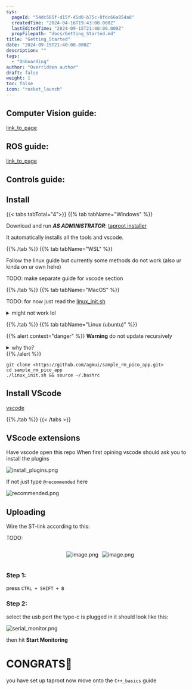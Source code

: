 ```yaml
---
sys:
  pageId: "54dc585f-d15f-45d0-b75c-8fdc66a854a8"
  createdTime: "2024-04-16T19:43:00.000Z"
  lastEditedTime: "2024-09-15T21:40:00.000Z"
  propFilepath: "docs/Getting_Started.md"
title: "Getting_Started"
date: "2024-09-15T21:40:00.000Z"
description: ""
tags:
  - "Onboarding"
author: "Overridden author"
draft: false
weight: 1
toc: false
icon: "rocket_launch"
---
```


## Computer Vision guide:

[link_to_page](86d45bc0-388b-4d26-8848-44f255f73d0e)

## ROS guide:

[link_to_page](3c76c1de-ec8f-46d6-8b0a-294005edc2d5)

## Controls guide:

## Install

{{< tabs tabTotal="4">}}
{{% tab tabName="Windows" %}}

Download and run _**AS ADMINISTRATOR**_: [taproot installer](https://github.com/Thornbots/TeachingFreshies/releases/tag/1.0)

It automatically installs all the tools and vscode.

{{% /tab %}}
{{% tab tabName="WSL" %}}

Follow the linux guide but currently some methods do not work (also ur kinda on ur own hehe)

TODO: make separate guide for vscode section

{{% /tab %}}
{{% tab tabName="MacOS" %}}

TODO: for now just read the [linux_init.sh](https://github.com/agmui/sample_rm_pico_app/blob/main/linux_init.sh)

<details>
<summary>might not work lol</summary>

`brew install libusb pkg-config`

Next install: [vscode](https://code.visualstudio.com/Download)

</details>

{{% /tab %}}
{{% tab tabName="Linux (ubuntu)" %}}

{{% alert context="danger" %}}
**Warning** do not update recursively
<details>
<summary>why tho?</summary>
There are some submodules that may go on for a while (like tinyusb) and I highly
recommend you don't need to get them.
If you want to see what submodules I update just look in `linux_init.sh`
</details>
{{% /alert %}}

```shell
git clone <https://github.com/agmui/sample_rm_pico_app.git>
cd sample_rm_pico_app
./linux_init.sh && source ~/.bashrc
```

## Install VScode

[vscode](https://code.visualstudio.com/Download)

{{% /tab %}}
{{< /tabs >}}

## VScode extensions

Have vscode open this repo
When first opining vscode should ask you to install the plugins

![install_plugins.png](https://prod-files-secure.s3.us-west-2.amazonaws.com/d518164a-d88e-44d1-a4ee-3adb3bd8bce0/89bd30f0-1825-4e77-867b-0a41ce370880/install_plugins.png?X-Amz-Algorithm=AWS4-HMAC-SHA256&X-Amz-Content-Sha256=UNSIGNED-PAYLOAD&X-Amz-Credential=ASIAZI2LB466RXS6BMZ5%2F20250215%2Fus-west-2%2Fs3%2Faws4_request&X-Amz-Date=20250215T131004Z&X-Amz-Expires=3600&X-Amz-Security-Token=IQoJb3JpZ2luX2VjEBsaCXVzLXdlc3QtMiJGMEQCIG5qG0AMGOI2532%2F6JuffqezttzjTCJ%2F5ngR1Z0gde8kAiAe%2BPcSibCozT7ae2r3X9E53wfXoMyvDQ%2B%2BbQUEx%2FNn%2Fir%2FAwhEEAAaDDYzNzQyMzE4MzgwNSIMQ94JOFzfot2lU9XOKtwDzzAkw9D1TO9AYJO6bgf3TUFcRvELfaZNwXu%2Fs5L6nVoMAvUOUS%2F4XEkobpdUejX7Ztjt%2BCYXK4IJxPrhWc2otPPNLCzlc69PlYfOwhLwcV1fIwKJyRQbeskRa7rRcR5f60w6GQqkk1GIvC1H7PZmXniCuiV1sS4YP8pZrHVeDUwrIr4SsArgpT5zamVcQ0E5A%2Br5OiAOpZiYyS668gQrAqhRk2CW5nyPLJp1ygN%2FnHrPt4CBItQh5bR119p44j%2B0j7CMjjH8MpO80lRk33ajlqqSQIA68bempR6294vDKkZsgYJGKFOhzqLjoiZfGMqPJaUHutAsJYIvZVGRD0mL8UpNDpzg40%2FNw8w7mh1vaS0k7xJ4xuJnyU5esvxpX1mb88H%2FYxIOLcWT9OCtY2nZlSaCqiE299je%2BLjaM1tOwm4BNkkyMotFmYUHMMiMBKUv8T8kgFcqNl7wpD6a8dAE9h663j4aRGkPk9Yp%2BNEsf3qekigVQ07ZjaZX9KE%2FtcDme%2FpK17hmFdWJE6pd3kNtxudvwydJr4H7yRyxmJ%2Fnb%2FYpP55u1hG4qHRyJhBbIInnaKtnXV9i0PDnETxTdPjM4D3F7ky7e5iF6J%2F4F7yTwdHgZXtm51GJyB0qBv4wsO3BvQY6pgEKvXkJPNWjJJ2Z5JJF1%2BkxsSaMks7QIBE%2BHgPjWdiXeRCL0q10GhipDjlHAVNRAvnQXB1cx55Y2d8PGbw8ATY00yx%2FOI10s8StUQJ4wzKVA5K2hJU%2Byampp%2FBQQGN1VSWnRmB%2Ba1%2BVTpUXRnHUT9vtZfX6xcTh7njkAKzYBKI8ZKWNE5FPxzE0EEiqF9ixsHTlFGyx7%2FquUuZFYkrcUc2IfyCuD55q&X-Amz-Signature=bf54b0f4f90b737d7faf225eb1b1a033281dafa864df3363142b29a37c55c898&X-Amz-SignedHeaders=host&x-id=GetObject)

If not just type `@recommended` here  

![recommended.png](https://prod-files-secure.s3.us-west-2.amazonaws.com/d518164a-d88e-44d1-a4ee-3adb3bd8bce0/61e661e9-5d85-4dfc-be0d-8d2097a5e793/recommended.png?X-Amz-Algorithm=AWS4-HMAC-SHA256&X-Amz-Content-Sha256=UNSIGNED-PAYLOAD&X-Amz-Credential=ASIAZI2LB466RXS6BMZ5%2F20250215%2Fus-west-2%2Fs3%2Faws4_request&X-Amz-Date=20250215T131003Z&X-Amz-Expires=3600&X-Amz-Security-Token=IQoJb3JpZ2luX2VjEBsaCXVzLXdlc3QtMiJGMEQCIG5qG0AMGOI2532%2F6JuffqezttzjTCJ%2F5ngR1Z0gde8kAiAe%2BPcSibCozT7ae2r3X9E53wfXoMyvDQ%2B%2BbQUEx%2FNn%2Fir%2FAwhEEAAaDDYzNzQyMzE4MzgwNSIMQ94JOFzfot2lU9XOKtwDzzAkw9D1TO9AYJO6bgf3TUFcRvELfaZNwXu%2Fs5L6nVoMAvUOUS%2F4XEkobpdUejX7Ztjt%2BCYXK4IJxPrhWc2otPPNLCzlc69PlYfOwhLwcV1fIwKJyRQbeskRa7rRcR5f60w6GQqkk1GIvC1H7PZmXniCuiV1sS4YP8pZrHVeDUwrIr4SsArgpT5zamVcQ0E5A%2Br5OiAOpZiYyS668gQrAqhRk2CW5nyPLJp1ygN%2FnHrPt4CBItQh5bR119p44j%2B0j7CMjjH8MpO80lRk33ajlqqSQIA68bempR6294vDKkZsgYJGKFOhzqLjoiZfGMqPJaUHutAsJYIvZVGRD0mL8UpNDpzg40%2FNw8w7mh1vaS0k7xJ4xuJnyU5esvxpX1mb88H%2FYxIOLcWT9OCtY2nZlSaCqiE299je%2BLjaM1tOwm4BNkkyMotFmYUHMMiMBKUv8T8kgFcqNl7wpD6a8dAE9h663j4aRGkPk9Yp%2BNEsf3qekigVQ07ZjaZX9KE%2FtcDme%2FpK17hmFdWJE6pd3kNtxudvwydJr4H7yRyxmJ%2Fnb%2FYpP55u1hG4qHRyJhBbIInnaKtnXV9i0PDnETxTdPjM4D3F7ky7e5iF6J%2F4F7yTwdHgZXtm51GJyB0qBv4wsO3BvQY6pgEKvXkJPNWjJJ2Z5JJF1%2BkxsSaMks7QIBE%2BHgPjWdiXeRCL0q10GhipDjlHAVNRAvnQXB1cx55Y2d8PGbw8ATY00yx%2FOI10s8StUQJ4wzKVA5K2hJU%2Byampp%2FBQQGN1VSWnRmB%2Ba1%2BVTpUXRnHUT9vtZfX6xcTh7njkAKzYBKI8ZKWNE5FPxzE0EEiqF9ixsHTlFGyx7%2FquUuZFYkrcUc2IfyCuD55q&X-Amz-Signature=90da5eb94bd9bbe638e09fbc32e84881543d6a8faffbe016d85016476f2e3d74&X-Amz-SignedHeaders=host&x-id=GetObject)

## Uploading

Wire the ST-link according to this:

TODO:

<div style="display: flex;flex-direction: row; column-gap:10px; max-width: 630px;justify-content: center;">
<div>

![image.png](https://prod-files-secure.s3.us-west-2.amazonaws.com/d518164a-d88e-44d1-a4ee-3adb3bd8bce0/210ecb78-1116-4d7b-b9b7-2292f66fa2c2/image.png?X-Amz-Algorithm=AWS4-HMAC-SHA256&X-Amz-Content-Sha256=UNSIGNED-PAYLOAD&X-Amz-Credential=ASIAZI2LB4667QZXFLXS%2F20250215%2Fus-west-2%2Fs3%2Faws4_request&X-Amz-Date=20250215T131005Z&X-Amz-Expires=3600&X-Amz-Security-Token=IQoJb3JpZ2luX2VjEBsaCXVzLXdlc3QtMiJHMEUCIF1hKvbLjA3creqFen2kevA8O1dI68bcGY90vsBMSE6AAiEAzrlWW7tVdcZqFurEQpP9Kuro2iEPNIRN5DIQK7cbCHIq%2FwMIRBAAGgw2Mzc0MjMxODM4MDUiDAFR1AP08ThVfpR%2BCCrcA%2B7JkkAQ3RsO%2FWThYwpUN5DqHy62wPRO5AELnNEYpiNcmRCdKwA1RVadM9a49gtUR2MsVRew4yreV71YSTXGV58OsOcxI5AoxFzdKGSnU%2FC0dkL%2F9AMeLIr2zw%2B2FuRm0%2Fi7mk5kACFqIZqlKTNU2TVSWctF2U89xsd2xTmHUsFFvrEpTAsLqRqge6nc8yoZrCWTjXINhQg7ofaNSDEj4LHSGDkoNeeja2uwqWkFGeAuSNbr486Z8wO4y893b0I3frBIADrCbX3fOyH95oSuAlXmOdCwilVO2UF4zs%2FiVS4PFFNsd0Ur%2FQOgZZUwLFeDHj51CV2NwJ3v3CN68fj%2Fxd9l%2BgksNUE4QFi3IjVN3lNnTtmTVm3pr%2BmyZaeNfsTtnqQP%2BtQM3eQRVPUehD0LNau67q8R1GlEbX6F4SOPp1qNMSFq0OMjLtjVPWGvPiAvX0frsOb69zf%2FgmC3zNgw7XksrqRVa8rSSVES91vQD2783Q3XnqD2%2BD5fuNzsA50uPoZlSFt1X%2BaR2zFb3%2B%2B2GTBZXNrSXej%2BecHfFlNTr7rHT%2FNWD1XyZE7FsTfg5uUfIry%2Bgrf8gp%2B5WlQsEYNvIms9EIpvbsD4sSv10HVBS8vvV5%2B1I5YaGSS7%2BgFLMNrswb0GOqUB6YNsGQVdVDH1KKyc7prJLYvdUcvrxT2d6EwljcgDCGBx0wpUq0%2FW0d1wi7XewHRHmt5CCqYNACCLZbMwEWf0ZVHfwcPs5aSlkG%2BrtAHrd4L8aWdLF4ht2Iy0CYaMhaD%2FYNqW7TOflG4hsEaamiFC6s3PEKEow%2BVGOQ10sJlYAqgKgThk8Ufoo092zgwu9AK4lmbuQ%2FbahHRsGL5FIDESP3r1YYzx&X-Amz-Signature=e248bd5ec0e298a11ed28b96d56c226743b0d6574a7a0e44288aa8225fcb8612&X-Amz-SignedHeaders=host&x-id=GetObject)

</div>
<div>

![image.png](https://prod-files-secure.s3.us-west-2.amazonaws.com/d518164a-d88e-44d1-a4ee-3adb3bd8bce0/33a0fd0f-8ca6-4a86-8e09-26e95ded1fff/image.png?X-Amz-Algorithm=AWS4-HMAC-SHA256&X-Amz-Content-Sha256=UNSIGNED-PAYLOAD&X-Amz-Credential=ASIAZI2LB4664MW5OGTO%2F20250215%2Fus-west-2%2Fs3%2Faws4_request&X-Amz-Date=20250215T131006Z&X-Amz-Expires=3600&X-Amz-Security-Token=IQoJb3JpZ2luX2VjEBsaCXVzLXdlc3QtMiJGMEQCICaq3IxhhtggQHFFtz7m8rf9MufGSp%2FgQDz6Q8KdS3wcAiBn9LouoHpJnvgxzjSWSbnsIhkGX9SkT3lOa8qT2iEAdSr%2FAwhEEAAaDDYzNzQyMzE4MzgwNSIML6rffXBxkgNDmZI6KtwDlYTVz1aV39jrCn1s7ejzCNeWQGQ8gei3c0endRHNdoLd4bEZbsZo9J8Z%2B8jh6UbFuIXiAKm4rBdpTvkeCbT3HkgJJU%2FKDP%2FAWxhjVdJ1mAdZCtK3D1V1GlB7z8bI%2F3ySZ1w6zEKgbwA2Nm%2FFOYwP3YkvGxvfeMax6Nkcfav23UIyh9MLVMsy1s05oDRoRnXB%2B9NlVQEyluvL384luWTHhUeKSpVWB0WnTtC%2Bz9V08VLve6YpbilHtEmiRMv33Me9vJMUuwR%2F%2FpD4VGgkWUa1%2Bt7hmZi%2BJlfXoC0mNRYPfSgImuPAP8RBG3fBNb0%2BqH4i1GkB%2BJnWg2%2F%2B67YvLzq1HyXKln1k1Th2BYYW07G%2BvNShmlIYtwAKkNb3IibQY%2FrD91mUIyqRsP9O7K5Gdxuyqk21J5o%2BZ8qt1CgbfeywyI2mFUTfzLlvLM%2FHHw%2BG0scqjeOp5LlF0yx%2Fj5Z3dGIrqXzokB7Uz1RyQa4fJPrYs7dwml89rsofWbnQrn8xUIhZ73SAbavAyBk%2BUUmR2Sv61LgVUxa%2Fhrqx624bFVs93ABJOyD6nGFPWGW6aHKkbPLyUCOLE4vpSifWRyJq4FiLiLdwObK66e8t1bC%2Fc%2BFGd%2B2LsehXadlLHJqOqsUw9e3BvQY6pgHI2Fr%2BisI%2B%2FPRAxDD7RlG9mMTk2SVlWV2R4%2BUBUmB5y9nvFN68RZQ7gWmRtFI%2FQJFHIeZ574XttYYCSGAr7os%2BZw%2Bkt6MoZWgmRu48MXmRyNbp4kVKiu4KF%2F7K8gwXGozz9kJ2v6A2ygsOQux1eNpJbGBWfMw8hC6t8STFOmxk6D7BOsHfE3UE2B1czEGEAS4IW946ylWsVrBzYfu4nlpZg5u1t21S&X-Amz-Signature=19693886b6830cccc9f9d2956603421dcc3afdbdc77b1eebdf04761151c70d6a&X-Amz-SignedHeaders=host&x-id=GetObject)

</div>
</div>

### Step 1:

press `CTRL + SHIFT + B`

### Step 2:

select the usb port the type-c is plugged in it should look like this:

![serial_monitor.png](https://prod-files-secure.s3.us-west-2.amazonaws.com/d518164a-d88e-44d1-a4ee-3adb3bd8bce0/f03f4774-05d4-4393-b6a0-d5efb6d315ab/serial_monitor.png?X-Amz-Algorithm=AWS4-HMAC-SHA256&X-Amz-Content-Sha256=UNSIGNED-PAYLOAD&X-Amz-Credential=ASIAZI2LB466RXS6BMZ5%2F20250215%2Fus-west-2%2Fs3%2Faws4_request&X-Amz-Date=20250215T131003Z&X-Amz-Expires=3600&X-Amz-Security-Token=IQoJb3JpZ2luX2VjEBsaCXVzLXdlc3QtMiJGMEQCIG5qG0AMGOI2532%2F6JuffqezttzjTCJ%2F5ngR1Z0gde8kAiAe%2BPcSibCozT7ae2r3X9E53wfXoMyvDQ%2B%2BbQUEx%2FNn%2Fir%2FAwhEEAAaDDYzNzQyMzE4MzgwNSIMQ94JOFzfot2lU9XOKtwDzzAkw9D1TO9AYJO6bgf3TUFcRvELfaZNwXu%2Fs5L6nVoMAvUOUS%2F4XEkobpdUejX7Ztjt%2BCYXK4IJxPrhWc2otPPNLCzlc69PlYfOwhLwcV1fIwKJyRQbeskRa7rRcR5f60w6GQqkk1GIvC1H7PZmXniCuiV1sS4YP8pZrHVeDUwrIr4SsArgpT5zamVcQ0E5A%2Br5OiAOpZiYyS668gQrAqhRk2CW5nyPLJp1ygN%2FnHrPt4CBItQh5bR119p44j%2B0j7CMjjH8MpO80lRk33ajlqqSQIA68bempR6294vDKkZsgYJGKFOhzqLjoiZfGMqPJaUHutAsJYIvZVGRD0mL8UpNDpzg40%2FNw8w7mh1vaS0k7xJ4xuJnyU5esvxpX1mb88H%2FYxIOLcWT9OCtY2nZlSaCqiE299je%2BLjaM1tOwm4BNkkyMotFmYUHMMiMBKUv8T8kgFcqNl7wpD6a8dAE9h663j4aRGkPk9Yp%2BNEsf3qekigVQ07ZjaZX9KE%2FtcDme%2FpK17hmFdWJE6pd3kNtxudvwydJr4H7yRyxmJ%2Fnb%2FYpP55u1hG4qHRyJhBbIInnaKtnXV9i0PDnETxTdPjM4D3F7ky7e5iF6J%2F4F7yTwdHgZXtm51GJyB0qBv4wsO3BvQY6pgEKvXkJPNWjJJ2Z5JJF1%2BkxsSaMks7QIBE%2BHgPjWdiXeRCL0q10GhipDjlHAVNRAvnQXB1cx55Y2d8PGbw8ATY00yx%2FOI10s8StUQJ4wzKVA5K2hJU%2Byampp%2FBQQGN1VSWnRmB%2Ba1%2BVTpUXRnHUT9vtZfX6xcTh7njkAKzYBKI8ZKWNE5FPxzE0EEiqF9ixsHTlFGyx7%2FquUuZFYkrcUc2IfyCuD55q&X-Amz-Signature=7719c592596a4da9fde7845b767906465b8e78acfe5811e781a79b77b9cb12df&X-Amz-SignedHeaders=host&x-id=GetObject)

then hit **Start Monitoring**

# CONGRATS🎉

you have set up taproot now move onto the `C++_basics` guide
